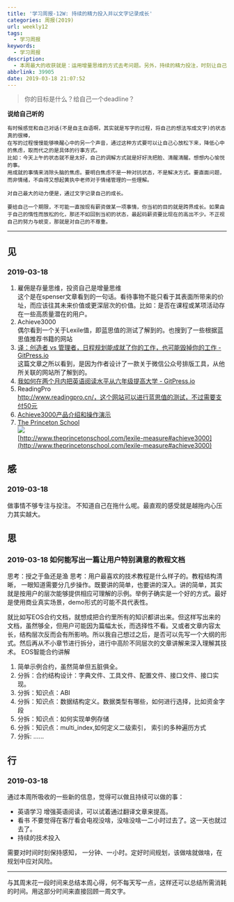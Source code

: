 ```yaml
---
title: '学习周报-12W: 持续的精力投入并以文字记录成长'
categories: 周报(2019)
url: weekly12
tags:
  - 学习周报
keywords:
  - 学习周报
description:
  - 本周最大的收获就是：运用增量思维的方式去考问题。另外，持续的精力投注，时刻让自己从内心感受到一些成长的感觉。时刻将自己那时那刻的最棒的感觉记录下来，形成文字，当自己不爽的时候，翻出来看看。
abbrlink: 39905
date: 2019-03-18 21:07:52
---
```


> 你的目标是什么？给自己一个deadline？

**说给自己听的**

```
有时候感觉和自己对话(不是自主自语啊，其实就是写字的过程，将自己的想法写成文字)的状态真的很棒，
在写的过程慢慢能够唤醒心中的另一个声音，通过这种方式要可以让自己心放松下来，降低心中的焦虑，取而代之的是具体的行事方式。
比如：今天上午的状态就不是太好，自己的调解方式就是好好洗把脸、清醒清醒。想想内心愉悦的事。
用成就的事情来消除头脑的焦虑。要明白焦虑不是一种对抗状态，不是解决方式。要直面问题，而非情绪，不由得又想起黄执中老师对于情绪管理的一些理解。
```

```
对自己最大的动力便是，通过文字记录自己的成长。
```

```
要给自己一个期限，不可能一直按现有薪资做某一项事情，你当初的目的就是跨界成长。如果由于自己的惰性而放松的化，那还不如回到当初的状态，最起码薪资要比现在的高出不少。不正视自己的努力与蜕变，那就是对自己的不尊重。
```

----

## 见

### 2019-03-18
1. 雇佣是存量思维，投资自己是增量思维  
	这个是在spenser文章看到的一句话。看待事物不能只看于其表面所带来的价址，而应该往其未来价值或更深层次的价值。比如：是否在课程或某项活动存在一些高质量潜在的用户。
2. Achieve3000  
	偶尔看到一个关于Lexile值，即蓝思值的测试了解到的。也搜到了一些根据蓝思值推荐书籍的网站
3. [译：创造者 vs 管理者，日程规划能成就了你的工作，也可能毁掉你的工作 - GitPress.io](https://www.lyric.im/maker-vs-manager)  
	这篇文章之所以看到，是因为作者设计了一款关于微信公众号排版工具，从他所关联的网站所了解到的。
4. [我如何在两个月内把英语阅读水平从六年级提高大学 - GitPress.io](https://www.lyric.im/how-to-improve-english-reading-level-from-870L-to-1300L)
5. ReadingPro  
	http://www.readingpro.cn/，这个网站可以进行蓝思值的测试，不过需要支付50元
6. [Achieve3000产品介绍和操作演示](http://www.360doc.com/content/18/1127/08/57517105_797492881.shtml)
7. [The Princeton School](http://www.theprincetonschool.com/lexile-measure#achieve3000)  
	![](http://cdn.hackdapp.com/2019-03-18-132706.png)  
	[http://www.theprincetonschool.com/lexile-measure#achieve3000](http://www.theprincetonschool.com/lexile-measure#achieve3000)


## 感

### 2019-03-18
做事情不够专注与投注。 不知道自己在拖什么呢。最直观的感受就是越拖内心压力其实越大。

## 思
### 2019-03-18 如何能写出一篇让用户特别满意的教程文档
思考：授之于鱼还是渔
思考：用户最喜欢的技术教程是什么样子的。教程结构清晰， 一眼知道需要分几步操作。既要讲的简单，也要讲的深入。讲的简单，其实就是按用户的层次能够提供相应可理解的示例。举例子确实是一个好的方式。最好是使用商业真实场景，demo形式的可能不具代表性。

就比如写EOS合约文档，就想成把合约里所有的知识都讲出来。但这样写出来的文档，虽然够全，但用户可能因为篇幅太长，而选择性不看。又或者文章内容太长，结构层次反而会有所影响。所以我自己想过之后，是否可以先写一个大纲的形式。然后再从不小章节进行拆分，进行中高阶不同层次的文章讲解来深入理解其技术。
EOS智能合约讲解
1. 简单示例合约，虽然简单但五脏俱全。
2. 分拆：合约结构设计：字典文件、工具文件、配置文件、接口文件、接口实现。
3. 分拆：知识点：ABI
4. 分拆：知识点：数据结构定义。数据类型有哪些，如何进行选择，比如资金字段
5. 分拆：知识点：如何实现单例存储
6. 分拆：知识点：multi_index,如何定义二级索引， 索引的多种遍历方式
7. 分拆: ......


## 行

### 2019-03-18
通过本周所吸收的一些新的信息，觉得可以做且持续可以做的事：

- 英语学习
  增强英语阅读，可以试着通过翻译文章来提高。
- 看书
  不要觉得在客厅看会电视没啥，没啥没啥一二小时过去了。这一天也就过去了。
- 持续的技术投入

需要对时间时刻保持感知， 一分钟、一小时。定好时间规划，该做啥就做啥，在规划中应对风险。

---

与其周末花一段时间来总结本周心得，何不每天写一点，这样还可以总结所需消耗的时间。用这部分时间来直接回顾一周文字。
